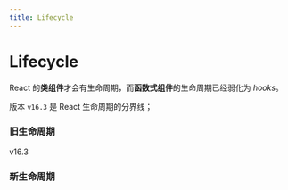 ```yaml
---
title: Lifecycle
---
```


# Lifecycle

React 的**类组件**才会有生命周期，而**函数式组件**的生命周期已经弱化为 *hooks*。

版本 `v16.3` 是 React 生命周期的分界线；

<div class="flex gap-x-4 h-[calc(100%-2.5rem-7rem)]">

<div class="w-1/2 text-center" v-click="2">

### 旧生命周期

</div>

<div class="relative w-15 flex justify-center" v-click="1">

<div class="absolute top-[8px]">v16.3</div>

<div class="absolute top-[32px] w-1px h-full border-r-2 border-dashed border-gray-500"></div>

</div>

<div class="w-1/2 text-center" v-click="2">

### 新生命周期

</div>

</div>

<!-- 
v16.3 版本以下称为旧生命周期；而 v16.3 版本及以上称之为新生命周期；
 -->